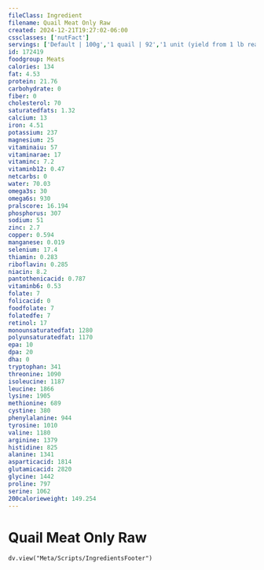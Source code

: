 ```yaml
---
fileClass: Ingredient
filename: Quail Meat Only Raw
created: 2024-12-21T19:27:02-06:00
cssclasses: ['nutFact']
servings: ['Default | 100g','1 quail | 92','1 unit (yield from 1 lb ready-to cook quail) | 342']
id: 172419
foodgroup: Meats
calories: 134
fat: 4.53
protein: 21.76
carbohydrate: 0
fiber: 0
cholesterol: 70
saturatedfats: 1.32
calcium: 13
iron: 4.51
potassium: 237
magnesium: 25
vitaminaiu: 57
vitaminarae: 17
vitaminc: 7.2
vitaminb12: 0.47
netcarbs: 0
water: 70.03
omega3s: 30
omega6s: 930
pralscore: 16.194
phosphorus: 307
sodium: 51
zinc: 2.7
copper: 0.594
manganese: 0.019
selenium: 17.4
thiamin: 0.283
riboflavin: 0.285
niacin: 8.2
pantothenicacid: 0.787
vitaminb6: 0.53
folate: 7
folicacid: 0
foodfolate: 7
folatedfe: 7
retinol: 17
monounsaturatedfat: 1280
polyunsaturatedfat: 1170
epa: 10
dpa: 20
dha: 0
tryptophan: 341
threonine: 1090
isoleucine: 1187
leucine: 1866
lysine: 1905
methionine: 689
cystine: 380
phenylalanine: 944
tyrosine: 1010
valine: 1180
arginine: 1379
histidine: 825
alanine: 1341
asparticacid: 1814
glutamicacid: 2820
glycine: 1442
proline: 797
serine: 1062
200calorieweight: 149.254
---
```


# Quail Meat Only Raw

```dataviewjs
dv.view("Meta/Scripts/IngredientsFooter")
```